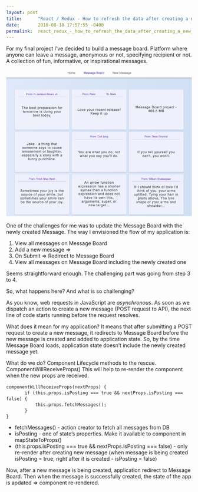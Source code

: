 ```yaml
---
layout: post
title:      "React / Redux - How to refresh the data after creating a new item"
date:       2018-08-18 17:57:55 -0400
permalink:  react_redux_-_how_to_refresh_the_data_after_creating_a_new_item
---
```



For my final project I’ve decided to build a message board. Platform where anyone can leave a message, anonymous or not, specifying recipient or not. A collection of fun, informative, or inspirational messages.

![](../img/Message_Board_01.png)

One of the challenges for me was to update the Message Board with the newly created Message. The way I envisioned the flow of my application is: 

1. View all messages on Message Board
2. Add a new message => 
3. On Submit => Redirect to Message Board
4. View all messages on Message Board including the newly created one

Seems straightforward enough. The challenging part was going from step 3 to 4. 

So, what happens here? And what is so challenging?

As you know, web requests in JavaScript are *asynchronous*. As soon as we dispatch an action to create a new message (POST request to API), the next line of code starts running before the request resolves.

What does it mean for my application? It means that after submitting a POST request to create a new message, it redirects to Message Board before the new message is created and added to application state. So, by the time Message Board loads, application state doesn’t include the newly created message yet.

What do we do? Component Lifecycle methods to the rescue. ComponentWillReceiveProps()
This will help to re-render the component when the new props are received.

```
componentWillReceiveProps(nextProps) {
       if (this.props.isPosting === true && nextProps.isPosting === false) {
           this.props.fetchMessages();
       }
}
```

* fetchMessages() - action creator to fetch all messages from DB
* isPosting - one of state’s properties. Make it available to component in mapStateToProps()
* (this.props.isPosting === true && nextProps.isPosting === false) - only re-render after creating new message (when message is being created isPosting = true, right after it is created - isPosting = false)

Now, after a new message is being created, application redirect to Message Board. Then when the message is successfully created, the state of the app is apdated => component re-rendered.
